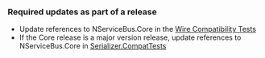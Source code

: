 ### Required updates as part of a release
* Update references to NServiceBus.Core in the [Wire Compatibility Tests](https://github.com/Particular/NServiceBus.Msmq.WireCompatTests)
* If the Core release is a major version release, update references to NServiceBus.Core in [Serializer.CompatTests](https://github.com/Particular/NServiceBus.Serializers.CompatTests)